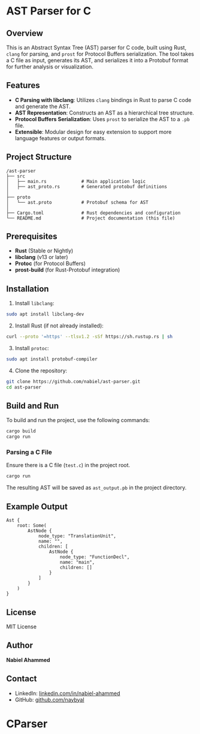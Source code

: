 # AST Parser for C 

## Overview
This is an Abstract Syntax Tree (AST) parser for C code, built using Rust, `clang` for parsing, and `prost` for Protocol Buffers serialization. The tool takes a C file as input, generates its AST, and serializes it into a Protobuf format for further analysis or visualization.

## Features
- **C Parsing with libclang**: Utilizes `clang` bindings in Rust to parse C code and generate the AST.
- **AST Representation**: Constructs an AST as a hierarchical tree structure.
- **Protocol Buffers Serialization**: Uses `prost` to serialize the AST to a `.pb` file.
- **Extensible**: Modular design for easy extension to support more language features or output formats.

## Project Structure
```
/ast-parser
├── src
│   ├── main.rs             # Main application logic
│   ├── ast_proto.rs        # Generated protobuf definitions
│
├── proto
│   └── ast.proto           # Protobuf schema for AST
│
├── Cargo.toml              # Rust dependencies and configuration
└── README.md               # Project documentation (this file)
```

## Prerequisites
- **Rust** (Stable or Nightly)
- **libclang** (v13 or later)
- **Protoc** (for Protocol Buffers)
- **prost-build** (for Rust-Protobuf integration)

## Installation
1. Install `libclang`:
```bash
sudo apt install libclang-dev
```
2. Install Rust (if not already installed):
```bash
curl --proto '=https' --tlsv1.2 -sSf https://sh.rustup.rs | sh
```
3. Install `protoc`:
```bash
sudo apt install protobuf-compiler
```
4. Clone the repository:
```bash
git clone https://github.com/nabiel/ast-parser.git
cd ast-parser
```

## Build and Run
To build and run the project, use the following commands:
```bash
cargo build
cargo run
```

### Parsing a C File
Ensure there is a C file (`test.c`) in the project root.
```bash
cargo run
```

The resulting AST will be saved as `ast_output.pb` in the project directory.

## Example Output
```
Ast {
    root: Some(
        AstNode {
            node_type: "TranslationUnit",
            name: "",
            children: [
                AstNode {
                    node_type: "FunctionDecl",
                    name: "main",
                    children: []
                }
            ]
        }
    )
}
```

## License
MIT License

## Author
**Nabiel Ahammed**

## Contact
- LinkedIn: [linkedin.com/in/nabiel-ahammed](https://linkedin.com/in/nabiel-ahammed)
- GitHub: [github.com/naybyal](https://github.com/nabiel)

# CParser
